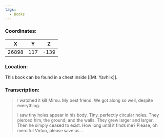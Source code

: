 ```yaml
---
tags:
  - Books
---
```


### Coordinates:
| **X** | **Y**| **Z** |
|:-----:|:----:|:-----:|
|26898  |117   |-139  |

### Location:
This book can be found in a chest inside [[Mt. Yavhlix]].

### Transcription:
> I watched it kill Mirsu. My best friend. We got along so well, despite everything.
>
> I saw tiny holes appear in his body. Tiny, perfectly circular holes. They pierced him, the ground, and the walls. They grew larger and larger. Then he simply ceased to exist. How long until it finds me? Please, oh merciful Virtuo, please save us...



